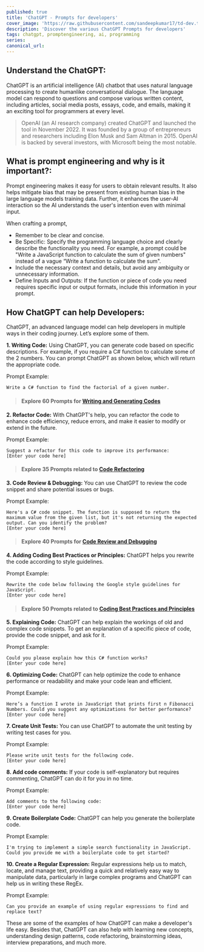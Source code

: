 ```yaml
---
published: true
title: 'ChatGPT - Prompts for developers'
cover_image: 'https://raw.githubusercontent.com/sandeepkumar17/td-dev.to/master/assets/blog-cover/open-ai-chat-gpt.jpg'
description: 'Discover the various ChatGPT Prompts for developers'
tags: chatgpt, promptengineering, ai, programming
series:
canonical_url:
---
```


## Understand the ChatGPT:
ChatGPT is an artificial intelligence (AI) chatbot that uses natural language processing to create humanlike conversational dialogue. The language model can respond to questions and compose various written content, including articles, social media posts, essays, code, and emails, making it an exciting tool for programmers at every level.

> OpenAI (an AI research company) created ChatGPT and launched the tool in November 2022. It was founded by a group of entrepreneurs and researchers including Elon Musk and Sam Altman in 2015. OpenAI is backed by several investors, with Microsoft being the most notable.

## What is prompt engineering and why is it important?:
Prompt engineering makes it easy for users to obtain relevant results. It also helps mitigate bias that may be present from existing human bias in the large language models training data. Further, it enhances the user-AI interaction so the AI understands the user's intention even with minimal input.

When crafting a prompt,
* Remember to be clear and concise.
* Be Specific: Specify the programming language choice and clearly describe the functionality you need. For example, a prompt could be "Write a JavaScript function to calculate the sum of given numbers" instead of a vague “Write a function to calculate the sum".
* Include the necessary context and details, but avoid any ambiguity or unnecessary information.
* Define Inputs and Outputs: If the function or piece of code you need requires specific input or output formats, include this information in your prompt.

## How ChatGPT can help Developers:
ChatGPT, an advanced language model can help developers in multiple ways in their coding journey. Let’s explore some of them.

**1. Writing Code:** Using ChatGPT, you can generate code based on specific descriptions. For example, if you require a C# function to calculate some of the 2 numbers. You can prompt ChatGPT as shown below, which will return the appropriate code.

Prompt Example: 
```
Write a C# function to find the factorial of a given number.
```
> #### Explore 60 Prompts for [Writing and Generating Codes](https://dev.to/techiesdiary/chatgpt-prompts-for-writing-and-generating-codes-59kf)

**2. Refactor Code:** With ChatGPT's help, you can refactor the code to enhance code efficiency, reduce errors, and make it easier to modify or extend in the future. 

Prompt Example: 
```
Suggest a refactor for this code to improve its performance:
[Enter your code here]
```
> #### Explore 35 Prompts related to [Code Refactoring](https://dev.to/techiesdiary/chatgpt-prompts-for-code-refactoring-48d2)

**3. Code Review & Debugging:** You can use ChatGPT to review the code snippet and share potential issues or bugs.

Prompt Example: 
```
Here's a C# code snippet. The function is supposed to return the maximum value from the given list, but it's not returning the expected output. Can you identify the problem?
[Enter your code here]
```
> #### Explore 40 Prompts for [Code Review and Debugging](https://dev.to/techiesdiary/chatgpt-prompts-for-code-review-and-debugging-48j)

**4. Adding Coding Best Practices or Principles:** ChatGPT helps you rewrite the code according to style guidelines.

Prompt Example: 
```
Rewrite the code below following the Google style guidelines for JavaScript.
[Enter your code here]
```

> #### Explore 50 Prompts related to [Coding Best Practices and Principles](https://dev.to/techiesdiary/chatgpt-prompts-for-coding-best-practices-or-principles-33m)

**5. Explaining Code:** ChatGPT can help explain the workings of old and complex code snippets. To get an explanation of a specific piece of code, provide the code snippet, and ask for it.

Prompt Example: 
```
Could you please explain how this C# function works?
[Enter your code here]
```

**6. Optimizing Code:** ChatGPT can help optimize the code to enhance performance or readability and make your code lean and efficient.

Prompt Example: 
```
Here’s a function I wrote in JavaScript that prints first n Fibonacci Numbers. Could you suggest any optimizations for better performance?
[Enter your code here]
```

**7. Create Unit Tests:** You can use ChatGPT to automate the unit testing by writing test cases for you.

Prompt Example: 
```
Please write unit tests for the following code.
[Enter your code here]
```

**8. Add code comments:** If your code is self-explanatory but requires commenting, ChatGPT can do it for you in no time.

Prompt Example: 
```
Add comments to the following code:
[Enter your code here]
```

**9. Create Boilerplate Code:** ChatGPT can help you generate the boilerplate code.

Prompt Example: 
```
I'm trying to implement a simple search functionality in JavaScript. Could you provide me with a boilerplate code to get started?
```

**10. Create a Regular Expression:** Regular expressions help us to match, locate, and manage text, providing a quick and relatively easy way to manipulate data, particularly in large complex programs and ChatGPT can help us in writing these RegEx.

Prompt Example: 
```
Can you provide an example of using regular expressions to find and replace text?
```

These are some of the examples of how ChatGPT can make a developer's life easy. Besides that, ChatGPT can also help with learning new concepts, understanding design patterns, code refactoring, brainstorming ideas, interview preparations, and much more.
